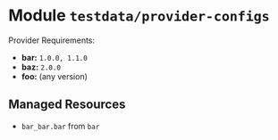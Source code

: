 
# Module `testdata/provider-configs`

Provider Requirements:
* **bar:** `1.0.0, 1.1.0`
* **baz:** `2.0.0`
* **foo:** (any version)

## Managed Resources
* `bar_bar.bar` from `bar`

